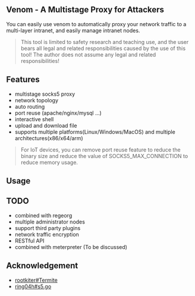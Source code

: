 ## Venom - A Multistage Proxy for Attackers

You can easily use venom to automatically proxy your network traffic to a multi-layer intranet, and easily manage intranet nodes.

> This tool is limited to safety research and teaching use, and the user bears all legal and related responsibilities caused by the use of this tool! The author does not assume any legal and related responsibilities!


## Features

- multistage socks5 proxy
- network topology
- auto routing
- port reuse (apache/nginx/mysql ...)
- interactive shell
- upload and download file
- supports multiple platforms(Linux/Windows/MacOS) and multiple architectures(x86/x64/arm)

> For IoT devices, you can remove port reuse feature to reduce the binary size and reduce the value of SOCKS5_MAX_CONNECTION to reduce memory usage.

## Usage



## TODO

- combined with regeorg
- multiple administrator nodes
- support third party plugins
- network traffic encryption
- RESTful API
- combined with meterpreter (To be discussed)

## Acknowledgement

- [rootkiter#Termite](https://github.com/rootkiter/Termite)
- [ring04h#s5.go](https://github.com/ring04h/s5.go)

